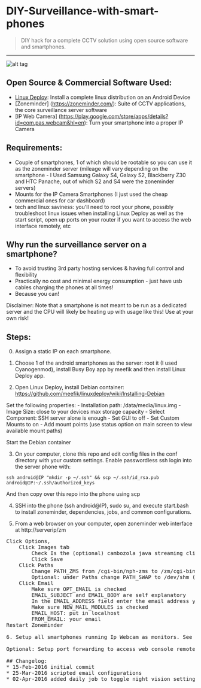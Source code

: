 # DIY-Surveillance-with-smart-phones
> DIY hack for a complete CCTV solution using open source software and smartphones.
----

![alt tag](https://github.com/tapans/DIY-Surveillance-with-old-smart-phones/blob/master/Smartphone-Surveillance.jpg)

## Open Source & Commercial Software Used:
- [Linux Deploy](https://github.com/meefik/linuxdeploy): Install a complete linux distribution on an Android Device
- [Zoneminder]
(https://zoneminder.com/): Suite of CCTV applications, the core surveillance server software
- [IP Web Camera]
(https://play.google.com/store/apps/details?id=com.pas.webcam&hl=en): Turn your smartphone into a proper IP Camera

## Requirements:
- Couple of smartphones, 1 of which should be rootable so you can use it as the zoneminder server (mileage will vary depending on the smartphone - I Used Samsung Galaxy S4, Galaxy S2, Blackberry Z30 and HTC Panache, out of which S2 and S4 were the zoneminder servers)
- Mounts for the IP Camera Smartphones (I just used the cheap commercial ones for car dashboard)
- tech and linux saviness: you'll need to root your phone, possibly troubleshoot linux issues when installing Linux Deploy as well as the start script, open up ports on your router if you want to access the web interface remotely, etc

## Why run the surveillance server on a smartphone?
- To avoid trusting 3rd party hosting services & having full control and flexibility
- Practically no cost and minimal energy consumption - just have usb cables charging the phones at all times!
- Because you can!

Disclaimer: Note that a smartphone is not meant to be run as a dedicated server and the CPU will likely be heating up with usage like this! Use at your own risk!

## Steps:
0. Assign a static IP on each smartphone.

1. Choose 1 of the android smartphones as the server: root it (I used Cyanogenmod), install Busy Boy app by meefik and then install Linux Deploy app. 

2. Open Linux Deploy, install Debian container: https://github.com/meefik/linuxdeploy/wiki/Installing-Debian
  
  Set the following properties:
	- Installation path: /data/media/linux.img
	- Image Size: close to your devices max storage capacity
	- Select Component: SSH server alone is enough
	- Set GUI to off
	- Set Custom Mounts to on
	- Add mount points (use status option on main screen to view available mount paths)

  Start the Debian container

3. On your computer, clone this repo and edit config files in the conf directory with your custom settings.
Enable passwordless ssh login into the server phone with:
<pre><code>ssh android@IP "mkdir -p ~/.ssh" && scp ~/.ssh/id_rsa.pub android@IP:~/.ssh/authorized_keys</code></pre>
And then copy over this repo into the phone using scp

4. SSH into the phone (ssh android@IP), sudo su, and execute start.bash to install zoneminder, dependencies, jobs, and common configurations.

5. From a web browser on your computer, open zoneminder web interface at http://serverip/zm
<pre>
Click Options, 
	Click Images tab
		Check Is the (optional) cambozola java streaming client installed (?) 
		Click Save
	Click Paths
		Change PATH_ZMS from /cgi-bin/nph-zms to /zm/cgi-bin/nph-zms Click Save
		Optional: under Paths change PATH_SWAP to /dev/shm (puts this process in RAM drive) Click Sav
	Click Email
		Make sure OPT_EMAIL is checked
		EMAIL_SUBJECT and EMAIL_BODY are self explanatory
		In the EMAIL_ADDRESS field enter the email address you want to get these alarms
		Make sure NEW_MAIL_MODULES is checked
		EMAIL_HOST: put in localhost
		FROM_EMAIL: your email
Restart Zoneminder

6. Setup all smartphones running Ip Webcam as monitors. See setup guide [here](https://bkjaya.wordpress.com/2015/11/28/how-to-use-an-old-android-phone-as-an-ip-camera-on-zoneminder/) and general guide on zoneminder monitors [here](http://zoneminder.readthedocs.org/en/stable/userguide/definemonitor.html)

Optional: Setup port forwarding to access web console remotely, Install client [Android app](https://play.google.com/store/apps/details?id=com.html5clouds.zmview&hl=en) to view the feeds: 

## Changelog:
* 15-Feb-2016 initial commit
* 25-Mar-2016 scripted email configurations
* 02-Apr-2016 added daily job to toggle night vision settings for all configured ip cameras